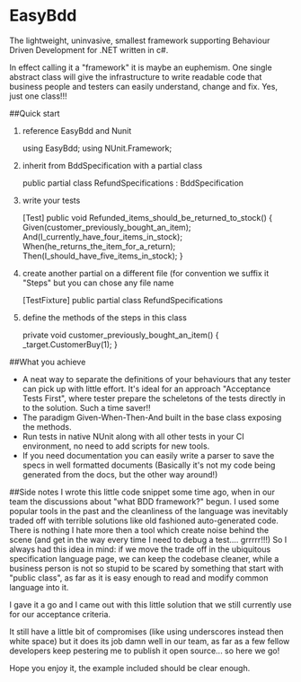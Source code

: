 # EasyBdd
The lightweight, uninvasive, smallest framework supporting Behaviour Driven Development for .NET written in c#.

In effect calling it a "framework" it is maybe an euphemism. One single abstract class will give the infrastructure to write readable code that business people and testers can easily understand, change and fix. Yes, just one class!!!

##Quick start
  1) reference EasyBdd and Nunit

        using EasyBdd;
        using NUnit.Framework;

  2) inherit from BddSpecification with a partial class

        public partial class RefundSpecifications : BddSpecification

  3) write your tests

        [Test]
        public void Refunded_items_should_be_returned_to_stock()
        {
            Given(customer_previously_bought_an_item);
            And(I_currently_have_four_items_in_stock);
            When(he_returns_the_item_for_a_return);
            Then(I_should_have_five_items_in_stock);
        }

  4) create another partial on a different file (for convention we suffix it "Steps" but you can chose any file name

        [TestFixture]
        public partial class RefundSpecifications

  5) define the methods of the steps in this class

        private void customer_previously_bought_an_item()
        {
            _target.CustomerBuy(1);
        }

##What you achieve
  - A neat way to separate the definitions of your behaviours that any tester can pick up with little effort. It's ideal for an approach "Acceptance Tests First", where tester prepare the scheletons of the tests directly in to the solution. Such a time saver!!
  - The paradigm Given-When-Then-And built in the base class exposing the methods. 
  - Run tests in native NUnit along with all other tests in your CI environment, no need to add scripts for new tools.
  - If you need documentation you can easily write a parser to save the specs in well formatted documents (Basically it's not my code being generated from the docs, but the other way around!)
    
##Side notes
I wrote this little code snippet some time ago, when in our team the discussions about "what BDD framework?" begun. I used some popular tools in the past and the cleanliness of the language was inevitably traded off with terrible solutions like old fashioned auto-generated code. There is nothing I hate more then a tool which create noise behind the scene (and get in the way every time I need to debug a test.... grrrrr!!!) So I always had this idea in mind: if we move the trade off in the ubiquitous specification language page, we can keep the codebase cleaner, while a business person is not so stupid to be scared by something that start with "public class", as far as it is easy enough to read and modify common language into it.

I gave it a go and I came out with this little solution that we still currently use for our acceptance criteria.

It still have a little bit of compromises (like using underscores instead then white space) but it does its job damn well in our team, as far as a few fellow developers keep pestering me to publish it open source... so here we go!

Hope you enjoy it, the example included should be clear enough.
